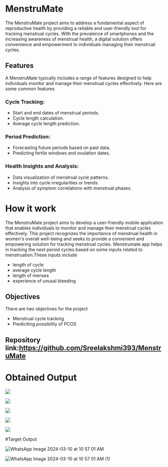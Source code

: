 # MenstruMate
The MenstruMate project aims to address a fundamental aspect of reproductive health by providing a reliable and user-friendly tool for tracking menstrual cycles. With the prevalence of smartphones and the increasing awareness of menstrual health, a digital solution offers convenience and empowerment to individuals managing their menstrual cycles.
## Features
A  MenstruMate typically includes a range of features designed to help individuals monitor and manage their menstrual cycles effectively. Here are some common features 
### Cycle Tracking:

* Start and end dates of menstrual periods.
* Cycle length calculation.
* Average cycle length prediction.
### Period Prediction:

* Forecasting future periods based on past data.
* Predicting fertile windows and ovulation dates.
### Health Insights and Analysis:

* Data visualization of menstrual cycle patterns.
* Insights into cycle irregularities or trends.
* Analysis of symptom correlations with menstrual phases.
# How it work
The MenstruMate project aims to develop a user-friendly mobile application that enables individuals to monitor and manage their menstrual cycles effectively. This project recognizes the importance of menstrual health in women's overall well-being and seeks to provide a convenient and empowering solution for tracking menstrual cycles.
Menstrumate app helps in tracking the next peroid cycles based on some inputs related to menstruation.These inputs include
* length of cycle
* average cycle length
* length of menses
* experience of unusal bleeding
## Objectives
There are two objectives for the project 
* Menstrual cycle tracking
* Prediciting possibility of PCOS
## Repository link:https://github.com/Sreelakshmi393/MenstruMate
# Obtained Output
![](https://github.com/Sreelakshmi393/MenstruMate/assets/81372148/d4439e06-03c5-4b0f-b084-6df90f364272)

![](https://github.com/Sreelakshmi393/MenstruMate/assets/81372148/d7bbbe2b-a731-47a7-a19a-3fd82a1b829d)

![](https://github.com/Sreelakshmi393/MenstruMate/assets/81372148/b290e020-86ee-405b-a1eb-3338f7d2f039)

![](https://github.com/Sreelakshmi393/MenstruMate/assets/81372148/f6221d78-258f-475e-b315-8b9a26ee6c73)

![](https://github.com/Sreelakshmi393/MenstruMate/assets/81372148/8e187396-14e3-4d8c-8cdc-ab2534fb4bf4)

#Target Output

![WhatsApp Image 2024-03-10 at 10 57 01 AM](https://github.com/Sreelakshmi393/MenstruMate/assets/81372148/9e42f605-e9bd-4050-8968-e9dd7bdb6ade)

![WhatsApp Image 2024-03-10 at 10 57 01 AM (1)](https://github.com/Sreelakshmi393/MenstruMate/assets/81372148/50715b39-b9da-47fa-89b2-65254223b77f)








